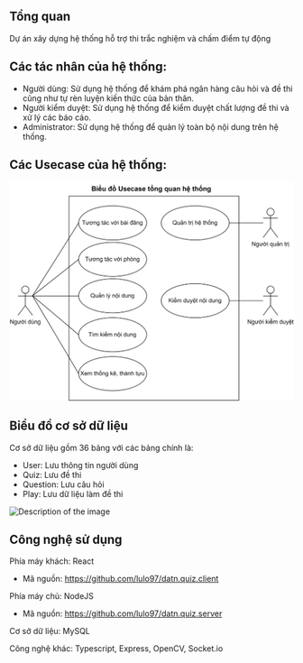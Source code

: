 ## Tổng quan
Dự án xây dựng hệ thống hỗ trợ thi trắc nghiệm và chấm điểm tự động

## Các tác nhân của hệ thống:
- Người dùng: Sử dụng hệ thống để khám phá ngân hàng câu hỏi và đề thi cũng như tự rèn luyện kiến thức của bản thân.
- Người kiểm duyệt: Sử dụng hệ thống để kiểm duyệt chất lượng đề thi và xử lý các báo cáo.
- Administrator: Sử dụng hệ thống để quản lý toàn bộ nội dung trên hệ thống.

## Các Usecase của hệ thống:
![Description of the image](imgs/SystemUsecase.png)

## Biểu đồ cơ sở dữ liệu 
Cơ sở dữ liệu gồm 36 bảng với các bảng chính là:
- User: Lưu thông tin người dùng
- Quiz: Lưu đề thi
- Question: Lưu câu hỏi
- Play: Lưu dữ liệu làm đề thi <br>

![Description of the image](imgs/TableNameDiagram.png)

## Công nghệ sử dụng

Phía máy khách: React <br>
- Mã nguồn: https://github.com/lulo97/datn.quiz.client

Phía máy chủ: NodeJS <br>
- Mã nguồn: https://github.com/lulo97/datn.quiz.server

Cơ sở dữ liệu: MySQL

Công nghệ khác: Typescript, Express, OpenCV, Socket.io


